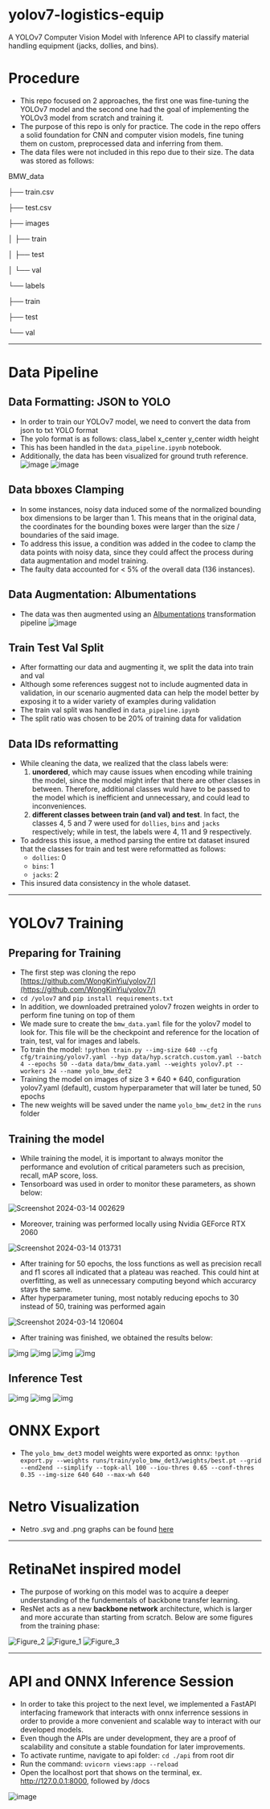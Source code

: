 # yolov7-logistics-equip

A YOLOv7 Computer Vision Model with Inference API to classify material handling equipment (jacks, dollies, and bins).

# Procedure

- This repo focused on 2 approaches, the first one was fine-tuning the YOLOv7 model and the second one had the goal of implementing the YOLOv3 model from scratch and training it.
- The purpose of this repo is only for practice. The code in the repo offers a solid foundation for CNN and computer vision models, fine tuning them on custom, preprocessed data and inferring from them.
- The data files were not included in this repo due to their size. The data was stored as follows:

BMW_data

├── train.csv

├── test.csv

├── images

│   ├── train

│   ├── test

│   └── val

└── labels

  ├── train

  ├── test

  └── val

---

# Data Pipeline

## Data Formatting: JSON to YOLO

- In order to train our YOLOv7 model, we need to convert the data from json to txt YOLO format
- The yolo format is as follows: class_label x_center y_center width height
- This has been handled in the `data_pipeline.ipynb` notebook.
- Additionally, the data has been visualized for ground truth reference.
  ![image](https://github.com/ka-9/yolov7-logistics-equip/assets/99538511/177347be-e310-47ef-bebe-87a2ddbed948)
  ![image](https://github.com/ka-9/yolov7-logistics-equip/assets/99538511/dfc91345-0b3d-4d36-b0e2-3a7b3961066d)

## Data bboxes Clamping

- In some instances, noisy data induced some of the normalized bounding box dimensions to be larger than 1. This means that in the original data, the coordinates for the bounding boxes were larger than the size / boundaries of the said image.
- To address this issue, a condition was added in the codee to clamp the data points with noisy data, since they could affect the process during data augmentation and model training.
- The faulty data accounted for < 5% of the overall data (136 instances).

## Data Augmentation: Albumentations

- The data was then augmented using an [Albumentations](https://albumentations.ai/docs/getting_started/) transformation pipeline
  ![image](https://github.com/ka-9/yolov7-logistics-equip/assets/99538511/87b7522b-6eed-40d0-a686-dcd9e21d648a)

## Train Test Val Split

- After formatting our data and augmenting it, we split the data into train and val
- Although some references suggest not to include augmented data in validation, in our scenario augmented data can help the model better by exposing it to a wider variety of examples during validation
- The train val split was handled in `data_pipeline.ipynb`
- The split ratio was chosen to be 20% of training data for validation

## Data IDs reformatting

- While cleaning the data, we realized that the class labels were:
  1. **unordered**, which may cause issues when encoding while training the model, since the model might infer that there are other classes in between. Therefore, additional classes wuld have to be passed to the model which is inefficient and unnecessary, and could lead to inconveniences.
  2. **different classes between train (and val) and test**. In fact, the classes 4, 5 and 7 were used for `dollies`, `bins` and `jacks` respectively; while in test, the labels were 4, 11 and 9 respectively.
- To address this issue, a method parsing the entire txt dataset insured that the classes for train and test were reformatted as follows:
  - `dollies`: 0
  - `bins`: 1
  - `jacks`: 2
- This insured data consistency in the whole dataset.

---

# YOLOv7 Training

## Preparing for Training

- The first step was cloning the repo [https://github.com/WongKinYiu/yolov7/](https://github.com/WongKinYiu/yolov7/)
- `cd /yolov7` and `pip install requirements.txt`
- In addition, we downloaded pretrained yolov7 frozen weights in order to perform fine tuning on top of them
- We made sure to create the `bmw_data.yaml` file for the yolov7 model to look for. This file will be the checkpoint and reference for the location of train, test, val for images and labels.
- To train the model: `!python train.py --img-size 640 --cfg cfg/training/yolov7.yaml --hyp data/hyp.scratch.custom.yaml --batch 4 --epochs 50 --data data/bmw_data.yaml --weights yolov7.pt --workers 24 --name yolo_bmw_det2`
- Training the model on images of size 3 * 640 * 640, configuration yolov7.yaml (default), custom hyperparameter that will later be tuned, 50 epochs
- The new weights will be saved under the name `yolo_bmw_det2` in the `runs` folder

## Training the model

- While training the model, it is important to always monitor the performance and evolution of critical parameters such as precision, recall, mAP score, loss.
- Tensorboard was used in order to monitor these parameters, as shown below:

![Screenshot 2024-03-14 002629](https://github.com/ka-9/yolov7-logistics-equip/assets/99538511/f89e3253-fde5-430c-8d81-5d16401671ba)

- Moreover, training was performed locally using Nvidia GEForce RTX 2060

![Screenshot 2024-03-14 013731](https://github.com/ka-9/yolov7-logistics-equip/assets/99538511/dd685f54-a04c-46d7-9604-0cc434e3edb3)

- After training for 50 epochs, the loss functions as well as precision recall and f1 scores all indicated that a plateau was reached. This could hint at overfitting, as well as unnecessary computing beyond which accurarcy stays the same.
- After hyperparameter tuning, most notably reducing epochs to 30 instead of 50, training was performed again

![Screenshot 2024-03-14 120604](https://github.com/ka-9/yolov7-logistics-equip/assets/99538511/42c850c8-1fb8-44d0-a53f-0b77ce1da4d0)

- After training was finished, we obtained the results below:

![img](https://github.com/ka-9/yolov7-logistics-equip/blob/main/yolov7/runs/train/yolo_bmw_det3/F1_curve.png)
![img](https://github.com/ka-9/yolov7-logistics-equip/blob/main/yolov7/runs/train/yolo_bmw_det3/P_curve.png)
![img](https://github.com/ka-9/yolov7-logistics-equip/blob/main/yolov7/runs/train/yolo_bmw_det3/R_curve.png)
![img](https://github.com/ka-9/yolov7-logistics-equip/blob/main/yolov7/runs/train/yolo_bmw_det3/results.png)

## Inference Test

![img](https://github.com/ka-9/yolov7-logistics-equip/blob/main/yolov7/runs/train/yolo_bmw_det3/test_batch0_labels.jpg)
![img](https://github.com/ka-9/yolov7-logistics-equip/blob/main/yolov7/runs/train/yolo_bmw_det3/test_batch1_labels.jpg)
![img](https://github.com/ka-9/yolov7-logistics-equip/blob/main/yolov7/runs/train/yolo_bmw_det3/test_batch2_labels.jpg)

# ONNX Export

- The `yolo_bmw_det3` model weights were exported as onnx: `!python export.py --weights runs/train/yolo_bmw_det3/weights/best.pt --grid --end2end --simplify --topk-all 100 --iou-thres 0.65 --conf-thres 0.35 --img-size 640 640 --max-wh 640`

# Netro Visualization

- Netro .svg and .png graphs can be found [here](https://github.com/ka-9/yolov7-logistics-equip/blob/main/netron/best.onnx.png)

---

# RetinaNet inspired model

- The purpose of working on this model was to acquire a deeper understanding of the fundementals of backbone transfer learning.
- ResNet acts as a new **backbone network** architecture, which is larger and more accurate than starting from scratch.
  Below are some figures from the training phase:

![Figure_2](https://github.com/ka-9/yolov7-logistics-equip/assets/99538511/c057c5a6-5dea-4f02-8686-29a64a9533fc)
![Figure_1](https://github.com/ka-9/yolov7-logistics-equip/assets/99538511/993fad8c-2bc8-4b49-9f22-b20269cb65b3)
![Figure_3](https://github.com/ka-9/yolov7-logistics-equip/assets/99538511/304098c7-be98-4094-98eb-0aa82d6f3c54)

---

# API and ONNX Inference Session

- In order to take this project to the next level, we implemented a FastAPI interfacing framework that interacts with onnx inferrence sessions in order to provide a more convenient and scalable way to interact with our developed models.
- Even though the APIs are under development, they are a proof of scalability and consitute a stable foundation for later improvements.
- To activate runtime, navigate to api folder: `cd ./api` from root dir
- Run the command: `uvicorn views:app --reload`
- Open the localhost port that shows on the terminal, ex. http://127.0.0.1:8000, followed by /docs

![image](https://github.com/ka-9/yolov7-logistics-equip/assets/99538511/0e488598-ad4d-4eb2-aa98-fb1aa9e2f6b4)
